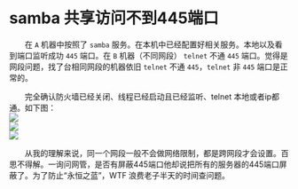 # samba 共享访问不到445端口

　　在 `A` 机器中按照了 `samba` 服务。在本机中已经配置好相关服务。本地以及看到端口监听成功 `445` 端口。在 `B` 机器（不同网段） `telnet` 不通 `445` 端口。觉得是网段问题，找了台相同网段的机器依旧 `telnet` 不通 `445`，`telnet` 非 `445` 端口是正常的。

　　完全确认防火墙已经关闭、线程已经启动且已经监听、telnet 本地或者ip都通。如下图：  
![](http://img.lsof.fun/2020-11-02-16043299138023.jpg)  
![](http://img.lsof.fun/2020-11-02-16043299204734.jpg)  
![](http://img.lsof.fun/2020-11-02-16043299259825.jpg)

　　从我的理解来说，同一个网段一般不会做网络限制，都是跨网段才会设置。百思不得解。一询问网管，是否有屏蔽445端口他却说把所有的服务器的445端口屏蔽了。为了防止“永恒之蓝”，WTF 浪费老子半天的时间查问题。

　　
